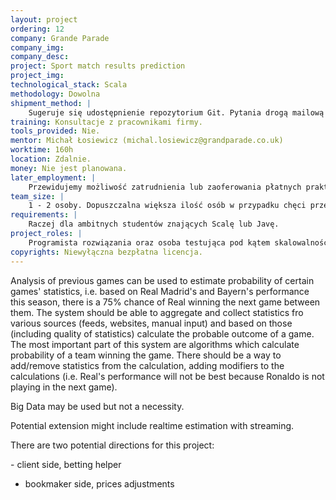 ```yaml
---
layout: project
ordering: 12
company: Grande Parade
company_img:
company_desc:
project: Sport match results prediction
project_img:
technological_stack: Scala
methodology: Dowolna
shipment_method: |
    Sugeruje się udostępnienie repozytorium Git. Pytania drogą mailową lub na konsultacjach w siedzibie firmy Grand Parade, raz w tygodniu 1h.
training: Konsultacje z pracownikami firmy.
tools_provided: Nie.
mentor: Michał Łosiewicz (michal.losiewicz@grandparade.co.uk)
worktime: 160h
location: Zdalnie.
money: Nie jest planowana.
later_employment: |
    Przewidujemy możliwość zatrudnienia lub zaoferowania płatnych praktyk.
team_size: |
    1­ - 2 osoby. Dopuszczalna większa ilość osób w przypadku chęci przetestowania alternatywnych rozwiązań lub automatyzacji testów odporności (resilience tests).
requirements: |
    Raczej dla ambitnych studentów znających Scalę lub Javę.
project_roles: |
    Programista rozwiązania oraz osoba testująca pod kątem skalowalności i odporności.
copyrights: Niewyłączna bezpłatna licencja.
---
```

Analysis of previous games can be used to estimate probability of certain games' statistics, i.e. based on Real Madrid's and Bayern's performance this season, there is a 75% chance of Real winning the next game between them. The system should be able to aggregate and collect statistics fro various sources (feeds, websites, manual input) and based on those (including quality of statistics) calculate the probable outcome of a game. The most important part of this system are algorithms which calculate probability of a team winning the game. There should be a way to add/remove statistics from the calculation, adding modifiers to the calculations (i.e. Real's performance will not be best because Ronaldo is not playing in the next game).

Big Data may be used but not a necessity.

Potential extension might include real­time estimation with streaming.

There are two potential directions for this project:

­- client side, betting helper
- bookmaker side, prices adjustments